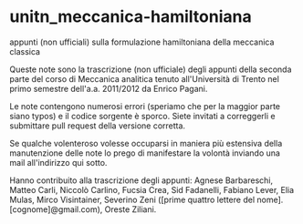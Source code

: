 unitn_meccanica-hamiltoniana
============================

appunti (non ufficiali) sulla formulazione hamiltoniana della meccanica classica


Queste note sono la trascrizione (non ufficiale) degli appunti della seconda parte del corso di Meccanica analitica tenuto all'Università di Trento nel primo semestre dell'a.a. 2011/2012 da Enrico Pagani.

Le note contengono numerosi errori (speriamo che per la maggior parte siano typos) e il codice sorgente è sporco. Siete invitati a correggerli e submittare pull request della versione corretta.

Se qualche volenteroso volesse occuparsi in maniera più estensiva della manutenzione delle note lo prego di manifestare la volontà inviando una mail all'indirizzo qui sotto.

Hanno contribuito alla trascrizione degli appunti:
Agnese Barbareschi,
Matteo Carli,
Niccolò Carlino,
Fucsia Crea,
Sid Fadanelli,
Fabiano Lever,
Elia Mulas,
Mirco Visintainer,
Severino Zeni ([prime quattro lettere del nome].[cognome]@gmail.com),
Oreste Ziliani.
